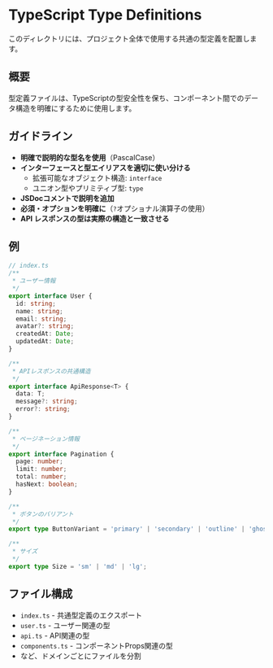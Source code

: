 # TypeScript Type Definitions

このディレクトリには、プロジェクト全体で使用する共通の型定義を配置します。

## 概要

型定義ファイルは、TypeScriptの型安全性を保ち、コンポーネント間でのデータ構造を明確にするために使用します。

## ガイドライン

- **明確で説明的な型名を使用**（PascalCase）
- **インターフェースと型エイリアスを適切に使い分ける**
  - 拡張可能なオブジェクト構造: `interface`
  - ユニオン型やプリミティブ型: `type`
- **JSDocコメントで説明を追加**
- **必須・オプションを明確に**（`?`オプショナル演算子の使用）
- **API レスポンスの型は実際の構造と一致させる**

## 例

```typescript
// index.ts
/**
 * ユーザー情報
 */
export interface User {
  id: string;
  name: string;
  email: string;
  avatar?: string;
  createdAt: Date;
  updatedAt: Date;
}

/**
 * APIレスポンスの共通構造
 */
export interface ApiResponse<T> {
  data: T;
  message?: string;
  error?: string;
}

/**
 * ページネーション情報
 */
export interface Pagination {
  page: number;
  limit: number;
  total: number;
  hasNext: boolean;
}

/**
 * ボタンのバリアント
 */
export type ButtonVariant = 'primary' | 'secondary' | 'outline' | 'ghost';

/**
 * サイズ
 */
export type Size = 'sm' | 'md' | 'lg';
```

## ファイル構成

- `index.ts` - 共通型定義のエクスポート
- `user.ts` - ユーザー関連の型
- `api.ts` - API関連の型
- `components.ts` - コンポーネントProps関連の型
- など、ドメインごとにファイルを分割
